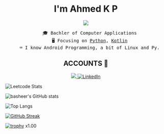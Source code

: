<h1 align="center">I'm Ahmed K P</h1>
<p align="center"><img src="https://komarev.com/ghpvc/?username=basheerkp" /></p>
<ul align="center" style="list-style-type:none;">
<samp>
<li>🎓 Bachler of Computer Applications</li>
<li>🖥️ Focusing on <a href="https://python.org">Python</a>, <a href="https://kotlinlang.org//">Kotlin</a></li>
<li>⌨️ I know Android Programming, a bit of Linux and Py.
</ul>

<h2 align="center">ACCOUNTS 📌</h2>

<p align="center">
    <a href="https://stackoverflow.com/users/14073590/b4sh33r">
        <img src="https://img.shields.io/badge/Stack_Overflow-F48024?&style=for-the-badge&logoColor=white&logo=stackoverflow alt="Stack Overflow" />
    </a>
    <a href="www.linkedin.com/in/basheer-ahmed-kp">
        <img
            src="https://img.shields.io/badge/LinkedIn-blue?&style=for-the-badge&logo=linkedin"
            alt="LinkedIn"
        />
    </a>
</p>

![Leetcode Stats](https://leetcard.jacoblin.cool/B4SH33R)

![basheer's GitHub stats](https://github-readme-stats.vercel.app/api?username=basheerkp&show_icons=true&theme=dark)

![Top Langs](https://github-readme-stats.vercel.app/api/top-langs/?username=basheerkp&hide=css,html&theme=dark)

[![GitHub Streak](https://streak-stats.demolab.com?user=basheerkp&theme=darcula&border_radius=30&mode=weekly&fire=02DDD7)](https://git.io/streak-stats)


[![trophy](https://github-profile-trophy.vercel.app/?username=basheerkp&theme=darkhub)](https://github.com/basheerkp/github-profile-trophy)
x1.00
